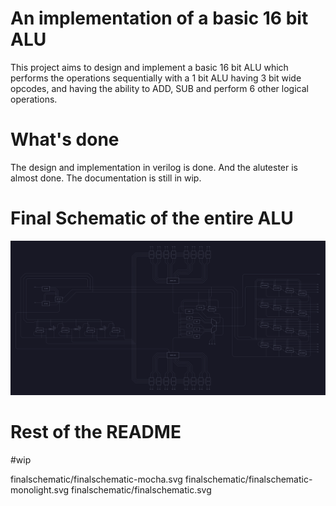 # An implementation of a basic 16 bit ALU

This project aims to design and implement a basic 16 bit ALU which performs the
operations sequentially with a 1 bit ALU having 3 bit wide opcodes, and having
the ability to ADD, SUB and perform 6 other logical operations.

# What's done

The design and implementation in verilog is done. And the alutester is almost
done. The documentation is still in wip.

# Final Schematic of the entire ALU

![image](./finalschematic/finalschematic-mocha.svg)

# Rest of the README

#wip

finalschematic/finalschematic-mocha.svg
finalschematic/finalschematic-monolight.svg
finalschematic/finalschematic.svg
